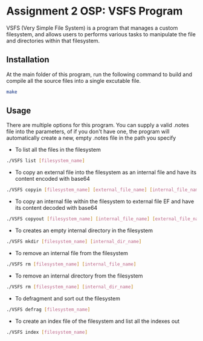 # Assignment 2 OSP: VSFS Program

VSFS (Very Simple File System) is a program that manages a custom filesystem, and allows users to performs various tasks to manipulate the file and directories within that filesystem.

## Installation

At the main folder of this program, run the following command to build and compile all the source files into a single excutable file.

```bash
make
```

## Usage

There are multiple options for this program. You can supply a valid .notes file into the parameters, of if you don't have one, the program will automatically create a new, empty .notes file in the path you specify

- To list all the files in the filesystem
```bash
./VSFS list [filesystem_name]
```

* To copy an external file into the filesystem as an internal file and have its content encoded with base64
```bash
./VSFS copyin [filesystem_name] [external_file_name] [internal_file_name]
```

* To copy an internal file within the filesystem to external file EF and have its content decoded with base64
```bash
./VSFS copyout [filesystem_name] [internal_file_name] [external_file_name]  
```

* To creates an empty internal directory in the filesystem
```bash
./VSFS mkdir [filesystem_name] [internal_dir_name]
```

* To remove an internal file from the filesystem
```bash
./VSFS rm [filesystem_name] [internal_file_name]
```

* To remove an internal directory from the filesystem
```bash
./VSFS rm [filesystem_name] [internal_dir_name]
```

* To defragment and sort out the filesystem
```bash
./VSFS defrag [filesystem_name]
```

* To create an index file of the filesystem and list all the indexes out
```bash
./VSFS index [filesystem_name]
```





